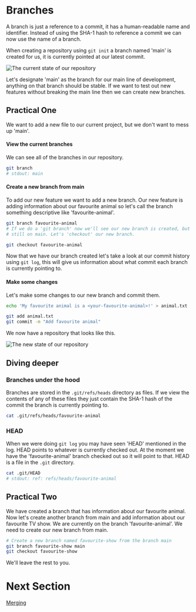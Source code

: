 # Branches

A branch is just a reference to a commit, it has a human-readable name
and identifier. Instead of using the SHA-1 hash to reference a commit we can
now use the name of a branch.

When creating a repository using `git init` a branch named 'main' is created
for us, it is currently pointed at our latest commit.

![The current state of our repository](./img/basic-branch.png)

Let's designate 'main' as the branch for our main line of development,
anything on that branch should be stable. If we want to test out new features
without breaking the main line then we can create new branches.

## Practical One

We want to add a new file to our current project, but we don't want to mess up
'main'.

#### View the current branches

We can see all of the branches in our repository.

```bash
git branch
# stdout: main
```

#### Create a new branch from main

To add our new feature we want to add a new branch. Our new feature is adding
information about our favourite animal so let's call the branch something
descriptive like 'favourite-animal'.

```bash
git branch favourite-animal
# If we do a 'git branch' now we'll see our new branch is created, but we're
# still on main. Let's 'checkout' our new branch.

git checkout favourite-animal
```

Now that we have our branch created let's take a look at our commit history
using `git log`, this will give us information about what commit each branch is
currently pointing to.

#### Make some changes

Let's make some changes to our new branch and commit them.

```bash
echo 'My favourite animal is a <your-favourite-animal>!' > animal.txt

git add animal.txt
git commit -m "Add favourite animal"
```

We now have a repository that looks like this.

![The new state of our repository](./img/two-branches.png)

## Diving deeper

### Branches under the hood

Branches are stored in the `.git/refs/heads` directory as files. If we view the
contents of any of these files they just contain the SHA-1 hash of the commit
the branch is currently pointing to.

```bash
cat .git/refs/heads/favourite-animal
```

### HEAD

When we were doing `git log` you may have seen 'HEAD' mentioned in the log.
HEAD points to whatever is currently checked out. At the moment we have the
'favourite-animal' branch checked out so it will point to that. HEAD is a file
in the `.git` directory.

``` bash
cat .git/HEAD
# stdout: ref: refs/heads/favourite-animal
```

## Practical Two

We have created a branch that has information about our favourite animal. Now
let's create another branch from main and add information about our favourite
TV show. We are currently on the branch 'favourite-animal'. We need to create
our new branch from main.

```bash
# Create a new branch named favourite-show from the branch main
git branch favourite-show main
git checkout favourite-show
```

We'll leave the rest to you.

# Next Section
[Merging](./03-merging.md)

